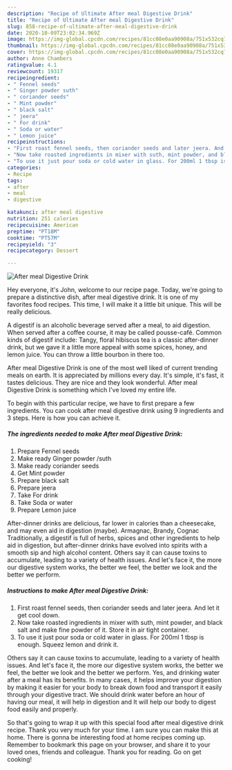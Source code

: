 ```yaml
---
description: "Recipe of Ultimate After meal Digestive Drink"
title: "Recipe of Ultimate After meal Digestive Drink"
slug: 858-recipe-of-ultimate-after-meal-digestive-drink
date: 2020-10-09T23:02:34.969Z
image: https://img-global.cpcdn.com/recipes/81cc08e0aa90908a/751x532cq70/after-meal-digestive-drink-recipe-main-photo.jpg
thumbnail: https://img-global.cpcdn.com/recipes/81cc08e0aa90908a/751x532cq70/after-meal-digestive-drink-recipe-main-photo.jpg
cover: https://img-global.cpcdn.com/recipes/81cc08e0aa90908a/751x532cq70/after-meal-digestive-drink-recipe-main-photo.jpg
author: Anne Chambers
ratingvalue: 4.1
reviewcount: 19317
recipeingredient:
- " Fennel seeds"
- " Ginger powder suth"
- " coriander seeds"
- " Mint powder"
- " black salt"
- " jeera"
- " For drink"
- " Soda or water"
- " Lemon juice"
recipeinstructions:
- "First roast fennel seeds, then coriander seeds and later jeera. And let it get cool down."
- "Now take roasted ingredients in mixer with suth, mint powder, and black salt and make fine powder of it. Store it in air tight container."
- "To use it just pour soda or cold water in glass. For 200ml 1 tbsp is enough. Squeez lemon and drink it."
categories:
- Recipe
tags:
- after
- meal
- digestive

katakunci: after meal digestive 
nutrition: 251 calories
recipecuisine: American
preptime: "PT18M"
cooktime: "PT57M"
recipeyield: "3"
recipecategory: Dessert

---
```



![After meal Digestive Drink](https://img-global.cpcdn.com/recipes/81cc08e0aa90908a/751x532cq70/after-meal-digestive-drink-recipe-main-photo.jpg)

Hey everyone, it's John, welcome to our recipe page. Today, we're going to prepare a distinctive dish, after meal digestive drink. It is one of my favorites food recipes. This time, I will make it a little bit unique. This will be really delicious.

A digestif is an alcoholic beverage served after a meal, to aid digestion. When served after a coffee course, it may be called pousse-café. Common kinds of digestif include: Tangy, floral hibiscus tea is a classic after-dinner drink, but we gave it a little more appeal with some spices, honey, and lemon juice. You can throw a little bourbon in there too.

After meal Digestive Drink is one of the most well liked of current trending meals on earth. It is appreciated by millions every day. It's simple, it's fast, it tastes delicious. They are nice and they look wonderful. After meal Digestive Drink is something which I've loved my entire life.


To begin with this particular recipe, we have to first prepare a few ingredients. You can cook after meal digestive drink using 9 ingredients and 3 steps. Here is how you can achieve it.

<!--inarticleads1-->

##### The ingredients needed to make After meal Digestive Drink:

1. Prepare  Fennel seeds
1. Make ready  Ginger powder /suth
1. Make ready  coriander seeds
1. Get  Mint powder
1. Prepare  black salt
1. Prepare  jeera
1. Take  For drink
1. Take  Soda or water
1. Prepare  Lemon juice


After-dinner drinks are delicious, far lower in calories than a cheesecake, and may even aid in digestion (maybe). Armagnac, Brandy, Cognac Traditionally, a digestif is full of herbs, spices and other ingredients to help aid in digestion, but after-dinner drinks have evolved into spirits with a smooth sip and high alcohol content. Others say it can cause toxins to accumulate, leading to a variety of health issues. And let&#39;s face it, the more our digestive system works, the better we feel, the better we look and the better we perform. 

<!--inarticleads2-->

##### Instructions to make After meal Digestive Drink:

1. First roast fennel seeds, then coriander seeds and later jeera. And let it get cool down.
1. Now take roasted ingredients in mixer with suth, mint powder, and black salt and make fine powder of it. Store it in air tight container.
1. To use it just pour soda or cold water in glass. For 200ml 1 tbsp is enough. Squeez lemon and drink it.


Others say it can cause toxins to accumulate, leading to a variety of health issues. And let&#39;s face it, the more our digestive system works, the better we feel, the better we look and the better we perform. Yes, and drinking water after a meal has its benefits. In many cases, it helps improve your digestion by making it easier for your body to break down food and transport it easily through your digestive tract. We should drink water before an hour of having our meal, it will help in digestion and It will help our body to digest food easily and properly. 

So that's going to wrap it up with this special food after meal digestive drink recipe. Thank you very much for your time. I am sure you can make this at home. There is gonna be interesting food at home recipes coming up. Remember to bookmark this page on your browser, and share it to your loved ones, friends and colleague. Thank you for reading. Go on get cooking!
